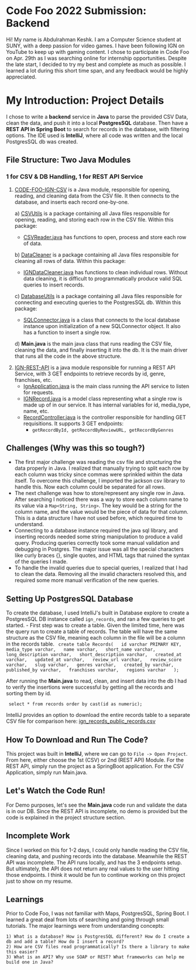 # Code Foo 2022 Submission: Backend

Hi! My name is Abdulrahman Keshk. I am a Computer Science student at SUNY, with a deep passion for video games. I have been following IGN on YouTube to keep up with gaming content. I chose to participate in Code Foo on Apr. 29th as I was searching online for internship opportunities. Despite the late start, I decided to try my best and complete as much as possible. I learned a lot during this short time span, and any feedback would be highly appreciated.


# My Introduction: Project Details

I chose to write a **backend** service in **Java** to parse the provided CSV Data, clean the data, and push it into a local **PostgresSQL** database. Then have a **REST API in Spring Boot** to search for records in the database, with filtering options. The IDE used is **IntelliJ**, where all code was written and the local PostgresSQL db was created.

## File Structure: Two Java Modules
### 1 for CSV & DB Handling, 1 for REST API Service

1) [CODE-FOO-IGN-CSV](https://github.com/abdulkeshk/code-foo-backend-2022/tree/main/CODE-FOO-IGN-CSV "CODE-FOO-IGN-CSV") is a Java module, responsible for opening, reading, and cleaning data from the CSV file. It then connects to the database, and inserts each record one-by-one.

	a) [CSVUtils](https://github.com/abdulkeshk/code-foo-backend-2022/tree/main/CODE-FOO-IGN-CSV/src/com/keshk/CSVUtils "CSVUtils") is a package containing all Java files responsible for opening, reading, and storing each row in the CSV file. Within this package:
	- [CSVReader.java](https://github.com/abdulkeshk/code-foo-backend-2022/blob/main/CODE-FOO-IGN-CSV/src/com/keshk/CSVUtils/CSVReader.java "CSVReader.java") has functions to open, process and store each row of data.

	b) [DataCleaner](https://github.com/abdulkeshk/code-foo-backend-2022/tree/main/CODE-FOO-IGN-CSV/src/com/keshk/DataCleaner "DataCleaner") is a package containing all Java files responsible for cleaning all rows of data. Within this package:
	
	- [IGNDataCleaner.java](https://github.com/abdulkeshk/code-foo-backend-2022/blob/main/CODE-FOO-IGN-CSV/src/com/keshk/DataCleaner/IGNDataCleaner.java "IGNDataCleaner.java") has functions to clean individual rows. Without data cleaning, it is difficult to programmatically produce valid SQL queries to insert records. 

	c) [DatabaseUtils](https://github.com/abdulkeshk/code-foo-backend-2022/tree/main/CODE-FOO-IGN-CSV/src/com/keshk/DatabaseUtils "DatabaseUtils") is a package containing all Java files responsible for connecting and executing queries to the PostgresSQL db. Within this package:
	
	- [SQLConnector.java](https://github.com/abdulkeshk/code-foo-backend-2022/blob/main/CODE-FOO-IGN-CSV/src/com/keshk/DatabaseUtils/SQLConnector.java "SQLConnector.java") is a class that connects to the local database instance upon initialization of a new SQLConnector object. It also has a function to insert a single row. 

	d) **Main.java** is the main java class that runs reading the CSV file, cleaning the data, and finally inserting it into the db. It is the main driver that runs all the code in the above structure.

2. [IGN-REST-API](https://github.com/abdulkeshk/code-foo-backend-2022/tree/main/IGN-REST-API "IGN-REST-API") is a java module responsible for running a REST API Service, with 3 GET endpoints to retrieve records by id, genre, franchises, etc.
	- [IgnApplication.java](https://github.com/abdulkeshk/code-foo-backend-2022/blob/main/IGN-REST-API/src/main/java/com/keshk/ign/IgnApplication.java "IgnApplication.java") is the main  class running the API service to listen for requests.
	- [IGNRecord.java](https://github.com/abdulkeshk/code-foo-backend-2022/blob/main/IGN-REST-API/src/main/java/com/keshk/ign/IGNRecord.java "IGNRecord.java") is a model class representing what a single row is made up of in our service. It has internal variables for id, media_type, name, etc.
	- [RecordController.java](https://github.com/abdulkeshk/code-foo-backend-2022/blob/main/IGN-REST-API/src/main/java/com/keshk/ign/RecordController.java "RecordController.java") is the controller responsible for handling GET requisitions. It supports 3 GET endpoints: 
		- ``getRecordById, getRecordByReviewURL, getRecordByGenres``

## Challenges (Why was this so tough?)
- The first major challenge was reading the csv file and structuring the data properly in Java. I realized that manually trying to split each row by each column was tricky since commas were sprinkled within the data itself. To overcome this challenge, I imported the jackson csv library to handle this. Now each column could be separated for all rows.
- The next challenge was how to store/represent any single row in Java. After searching I noticed there was a way to store each column name to its value via a ``Map<String, String>``. The key would be a string for the column name, and the value would be the piece of data for that column. This is a data structure I have not used before, which required time to understand.
- Connecting to a database instance required the java sql library, and inserting records needed some string manipulation to produce a valid query. Producing queries correctly took some manual validation and debugging in Postgres. The major issue was all the special characters like curly braces {}, single quotes, and HTML tags that ruined the syntax of the queries I made.
- To handle the invalid queries due to special queries, I realized that I had to clean the data. Removing all the invalid characters resolved this, and required some more manual verification of the new queries.

## Setting Up PostgresSQL Database

To create the database, I used IntelliJ's built in Database explore to create a PostgresSQL DB instance called ``ign_records``, and ran a few queries to get started.
	- First step was to create a table. Given the limited time, here was the query run to create a table of records. The table will have the same structure as the CSV file, meaning each column in the file will be a column in the records table.
		``
create table Records(  
  id varchar PRIMARY KEY,  
  media_type varchar,  
  name varchar,  
  short_name varchar,  
  long_description varchar,  
  short_description varchar,  
  created_at varchar,  
  updated_at varchar,  
  review_url varchar,  
  review_score varchar,  
  slug varchar,  
  genres varchar,  
  created_by varchar,  
  published_by varchar,  
  franchises varchar,  
  regions varchar  
);``

After running the **Main.java** to read, clean, and insert data into the db I had to verify the insertions were successful by getting all the records and sorting them by id.

``
select * from records order by cast(id as numeric);``

IntelliJ provides an option to download the entire records table to a separate CSV file for comparison here: [ign_records_public_records.csv](https://github.com/abdulkeshk/code-foo-backend-2022/blob/main/CODE-FOO-IGN-CSV/out/production/CodeFooIGN/com/keshk/ign_records_public_records.csv "ign_records_public_records.csv")

## How To Download and Run The Code?
This project was built in **IntelliJ**, where we can go to ``File -> Open Project``. From here, either choose the 1st (CSV) or 2nd (REST API) Module. For the REST API, simply run the project as a SpringBoot application. For the CSV Application, simply run Main.java.

## Let's Watch the Code Run!

For Demo purposes, let's see the **Main.java** code run and validate the data is in our DB. Since the REST API is incomplete, no demo is provided but the code is explained in the project structure section.

## Incomplete Work

Since I worked on this for 1-2 days, I could only handle reading the CSV file, cleaning data, and pushing records into the database. Meanwhile the REST API was incomplete. The API runs locally, and has the 3 endpoints setup. But ultimately, the API does not return any real values to the user hitting those endpoints. I think it would be fun to continue working on this project just to show on my resume.

## Learnings

Prior to Code Foo, I was not familiar with Maps, PostgresSQL, Spring Boot. I learned a great deal from lots of searching and going through small tutorials. The major learnings were from understanding concepts:
	
	1) What is a database? How is PostgresSQL different? How do I create a db and add a table? How do I insert a record?
	2) How are CSV files read programmatically? Is there a library to make this easier?
	3) What is an API? Why use SOAP or REST? What frameworks can help me build one in Java?
